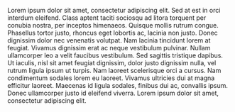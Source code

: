 Lorem ipsum dolor sit amet, consectetur adipiscing elit. Sed at est in orci interdum eleifend. Class aptent taciti sociosqu ad litora torquent per conubia nostra, per inceptos himenaeos. Quisque mollis rutrum congue. Phasellus tortor justo, rhoncus eget lobortis ac, lacinia non justo. Donec dignissim dolor nec venenatis volutpat. Nam lacinia tincidunt lorem at feugiat. Vivamus dignissim erat ac neque vestibulum pulvinar. Nullam ullamcorper leo a velit faucibus vestibulum. Sed sagittis tristique dapibus. Ut iaculis, nisl sit amet feugiat dignissim, dolor justo dignissim nulla, vel rutrum ligula ipsum ut turpis. Nam laoreet scelerisque orci a cursus. Nam condimentum sodales lorem eu laoreet. Vivamus ultricies dui at magna efficitur laoreet. Maecenas id ligula sodales, finibus dui ac, convallis ipsum. Donec ullamcorper justo id eleifend viverra. Lorem ipsum dolor sit amet, consectetur adipiscing elit.